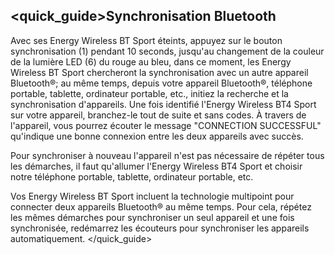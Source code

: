 ## <quick_guide>Synchronisation Bluetooth

Avec ses Energy Wireless BT Sport éteints, appuyez sur le bouton synchronisation (1) pendant 10 seconds, jusqu'au changement de la couleur de la lumière LED (6) du rouge au bleu, dans ce moment, les Energy Wireless BT Sport chercheront la synchronisation avec un autre appareil Bluetooth®; au même temps, depuis votre appareil Bluetooth®, téléphone portable, tablette, ordinateur portable, etc., initiez la recherche et la synchronisation d'appareils. Une fois identifié l'Energy Wireless BT4 Sport sur votre appareil, branchez-le tout de suite et sans codes. À travers de l'appareil, vous pourrez écouter le message "CONNECTION SUCCESSFUL" qu'indique une bonne connexion entre les deux appareils avec succès.

Pour synchroniser à nouveau l'appareil n'est pas nécessaire de répéter tous les démarches, il faut qu'allumer l'Energy Wireless BT4 Sport et choisir notre téléphone portable, tablette, ordinateur portable, etc.

Vos Energy Wireless BT Sport incluent la technologie multipoint pour connecter deux appareils Bluetooth® au même temps. Pour cela, répétez les mêmes démarches pour synchroniser un seul appareil et une fois synchronisée, redémarrez les écouteurs pour synchroniser les appareils automatiquement.
</quick_guide>
